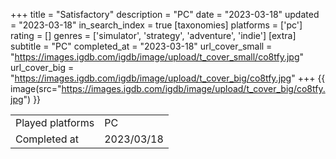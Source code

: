 +++
title = "Satisfactory"
description = "PC"
date = "2023-03-18"
updated = "2023-03-18"
in_search_index = true
[taxonomies]
platforms = ['pc']
rating = []
genres = ['simulator', 'strategy', 'adventure', 'indie']
[extra]
subtitle = "PC"
completed_at = "2023-03-18"
url_cover_small = "https://images.igdb.com/igdb/image/upload/t_cover_small/co8tfy.jpg"
url_cover_big = "https://images.igdb.com/igdb/image/upload/t_cover_big/co8tfy.jpg"
+++
{{ image(src="https://images.igdb.com/igdb/image/upload/t_cover_big/co8tfy.jpg") }}

|              |            |
| ------------ | ---------- |
| Played platforms    | PC |
| Completed at | 2023/03/18 |



